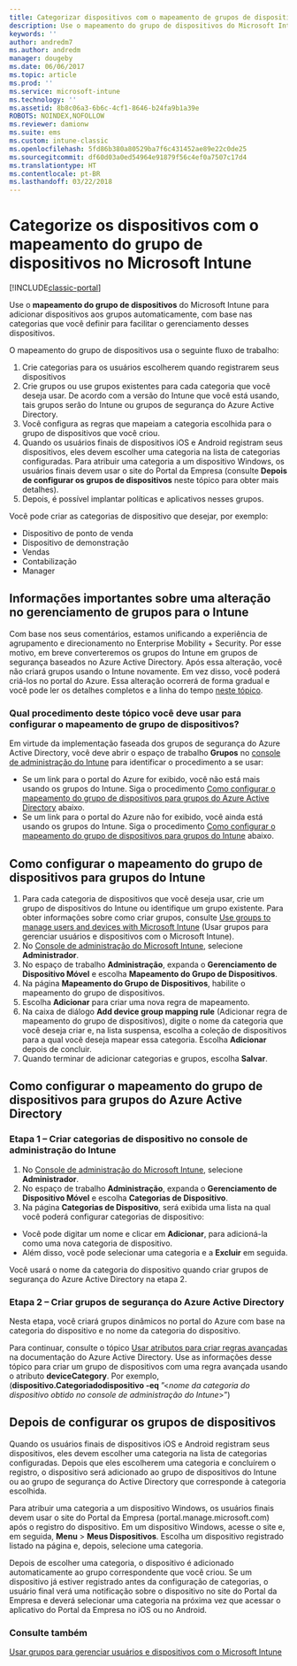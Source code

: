 ```yaml
---
title: Categorizar dispositivos com o mapeamento de grupos de dispositivos
description: Use o mapeamento do grupo de dispositivos do Microsoft Intune para agrupar dispositivos em categorias que você define para facilitar o gerenciamento desses dispositivos.
keywords: ''
author: andredm7
ms.author: andredm
manager: dougeby
ms.date: 06/06/2017
ms.topic: article
ms.prod: ''
ms.service: microsoft-intune
ms.technology: ''
ms.assetid: 8b8c06a3-6b6c-4cf1-8646-b24fa9b1a39e
ROBOTS: NOINDEX,NOFOLLOW
ms.reviewer: damionw
ms.suite: ems
ms.custom: intune-classic
ms.openlocfilehash: 5fd86b380a80529ba7f6c431452ae89e22c0de25
ms.sourcegitcommit: df60d03a0ed54964e91879f56c4ef0a7507c17d4
ms.translationtype: HT
ms.contentlocale: pt-BR
ms.lasthandoff: 03/22/2018
---
```

# <a name="categorize-devices-with-device-group-mapping-in-microsoft-intune"></a>Categorize os dispositivos com o mapeamento do grupo de dispositivos no Microsoft Intune

[!INCLUDE[classic-portal](../includes/classic-portal.md)]

Use o **mapeamento do grupo de dispositivos** do Microsoft Intune para adicionar dispositivos aos grupos automaticamente, com base nas categorias que você definir para facilitar o gerenciamento desses dispositivos. 

O mapeamento do grupo de dispositivos usa o seguinte fluxo de trabalho:
1. Crie categorias para os usuários escolherem quando registrarem seus dispositivos
2. Crie grupos ou use grupos existentes para cada categoria que você deseja usar. De acordo com a versão do Intune que você está usando, tais grupos serão do Intune ou grupos de segurança do Azure Active Directory.
2. Você configura as regras que mapeiam a categoria escolhida para o grupo de dispositivos que você criou.
3. Quando os usuários finais de dispositivos iOS e Android registram seus dispositivos, eles devem escolher uma categoria na lista de categorias configuradas. Para atribuir uma categoria a um dispositivo Windows, os usuários finais devem usar o site do Portal da Empresa (consulte **Depois de configurar os grupos de dispositivos** neste tópico para obter mais detalhes).
4. Depois, é possível implantar políticas e aplicativos nesses grupos.

Você pode criar as categorias de dispositivo que desejar, por exemplo:
* Dispositivo de ponto de venda
* Dispositivo de demonstração
* Vendas
* Contabilização
* Manager

## <a name="important-information-about-a-change-in-group-management-for-intune"></a>Informações importantes sobre uma alteração no gerenciamento de grupos para o Intune

Com base nos seus comentários, estamos unificando a experiência de agrupamento e direcionamento no Enterprise Mobility + Security. Por esse motivo, em breve converteremos os grupos do Intune em grupos de segurança baseados no Azure Active Directory. Após essa alteração, você não criará grupos usando o Intune novamente. Em vez disso, você poderá criá-los no portal do Azure. Essa alteração ocorrerá de forma gradual e você pode ler os detalhes completos e a linha do tempo [neste tópico](use-groups-to-manage-users-and-devices-with-microsoft-intune.md).

### <a name="which-procedure-in-this-topic-should-you-use-to-configure-device-group-mapping"></a>Qual procedimento deste tópico você deve usar para configurar o mapeamento de grupo de dispositivos?

Em virtude da implementação faseada dos grupos de segurança do Azure Active Directory, você deve abrir o espaço de trabalho **Grupos** no [console de administração do Intune](https://manage.microsoft.com) para identificar o procedimento a se usar:

-  Se um link para o portal do Azure for exibido, você não está mais usando os grupos do Intune. Siga o procedimento [Como configurar o mapeamento do grupo de dispositivos para grupos do Azure Active Directory](/intune-classic/deploy-use/categorize-devices-with-device-group-mapping-in-microsoft-intune#how-to-configure-device-group-mapping-for-azure-active-directory-groups) abaixo.
-  Se um link para o portal do Azure não for exibido, você ainda está usando os grupos do Intune. Siga o procedimento [Como configurar o mapeamento do grupo de dispositivos para grupos do Intune](/intune-classic/deploy-use/categorize-devices-with-device-group-mapping-in-microsoft-intune#how-to-configure-device-group-mapping-for-intune-groups) abaixo.

## <a name="how-to-configure-device-group-mapping-for-intune-groups"></a>Como configurar o mapeamento do grupo de dispositivos para grupos do Intune
1. Para cada categoria de dispositivos que você deseja usar, crie um grupo de dispositivos do Intune ou identifique um grupo existente. Para obter informações sobre como criar grupos, consulte [Use groups to manage users and devices with Microsoft Intune](use-groups-to-manage-users-and-devices-with-microsoft-intune.md) (Usar grupos para gerenciar usuários e dispositivos com o Microsoft Intune).
2. No [Console de administração do Microsoft Intune](https://manage.microsoft.com), selecione **Administrador**.
3. No espaço de trabalho **Administração**, expanda o **Gerenciamento de Dispositivo Móvel** e escolha **Mapeamento do Grupo de Dispositivos**.
4. Na página **Mapeamento do Grupo de Dispositivos**, habilite o mapeamento do grupo de dispositivos.
5. Escolha **Adicionar** para criar uma nova regra de mapeamento.
6. Na caixa de diálogo **Add device group mapping rule** (Adicionar regra de mapeamento do grupo de dispositivos), digite o nome da categoria que você deseja criar e, na lista suspensa, escolha a coleção de dispositivos para a qual você deseja mapear essa categoria. Escolha **Adicionar** depois de concluir.
7. Quando terminar de adicionar categorias e grupos, escolha **Salvar**.



## <a name="how-to-configure-device-group-mapping-for-azure-active-directory-groups"></a>Como configurar o mapeamento do grupo de dispositivos para grupos do Azure Active Directory

### <a name="step-1---create-device-categories-in-the-intune-administration-console"></a>Etapa 1 – Criar categorias de dispositivo no console de administração do Intune
1. No [Console de administração do Microsoft Intune](https://manage.microsoft.com), selecione **Administrador**.
3. No espaço de trabalho **Administração**, expanda o **Gerenciamento de Dispositivo Móvel** e escolha **Categorias de Dispositivo**.
4. Na página **Categorias de Dispositivo**, será exibida uma lista na qual você poderá configurar categorias de dispositivo: 
- Você pode digitar um nome e clicar em **Adicionar**, para adicioná-la como uma nova categoria de dispositivo.
- Além disso, você pode selecionar uma categoria e a **Excluir** em seguida.

Você usará o nome da categoria do dispositivo quando criar grupos de segurança do Azure Active Directory na etapa 2.

### <a name="step-2---create-azure-active-directory-security-groups"></a>Etapa 2 – Criar grupos de segurança do Azure Active Directory

Nesta etapa, você criará grupos dinâmicos no portal do Azure com base na categoria do dispositivo e no nome da categoria do dispositivo.

Para continuar, consulte o tópico [Usar atributos para criar regras avançadas](https://azure.microsoft.com/documentation/articles/active-directory-accessmanagement-groups-with-advanced-rules/#using-attributes-to-create-rules-for-device-objects) na documentação do Azure Active Directory.
Use as informações desse tópico para criar um grupo de dispositivos com uma regra avançada usando o atributo **deviceCategory**.
Por exemplo, (**dispositivo.Categoriadodispositivo -eq** ”<*nome da categoria do dispositivo obtido no console de administração do Intune*>”)


## <a name="after-you-configure-device-groups"></a>Depois de configurar os grupos de dispositivos

Quando os usuários finais de dispositivos iOS e Android registram seus dispositivos, eles devem escolher uma categoria na lista de categorias configuradas. Depois que eles escolherem uma categoria e concluírem o registro, o dispositivo será adicionado ao grupo de dispositivos do Intune ou ao grupo de segurança do Active Directory que corresponde à categoria escolhida.

Para atribuir uma categoria a um dispositivo Windows, os usuários finais devem usar o site do Portal da Empresa (portal.manage.microsoft.com) após o registro do dispositivo. Em um dispositivo Windows, acesse o site e, em seguida, **Menu** > **Meus Dispositivos**. Escolha um dispositivo registrado listado na página e, depois, selecione uma categoria. 

Depois de escolher uma categoria, o dispositivo é adicionado automaticamente ao grupo correspondente que você criou. Se um dispositivo já estiver registrado antes da configuração de categorias, o usuário final verá uma notificação sobre o dispositivo no site do Portal da Empresa e deverá selecionar uma categoria na próxima vez que acessar o aplicativo do Portal da Empresa no iOS ou no Android.



### <a name="see-also"></a>Consulte também
[Usar grupos para gerenciar usuários e dispositivos com o Microsoft Intune](use-groups-to-manage-users-and-devices-with-microsoft-intune.md)
